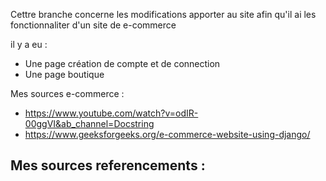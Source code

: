 Cettre branche concerne les modifications apporter au site afin qu'il ai les fonctionnaliter d'un site de e-commerce

il y a eu :
  - Une page création de compte et de connection
  - Une page boutique 


Mes sources e-commerce  : 
  - https://www.youtube.com/watch?v=odIR-00ggVI&ab_channel=Docstring
  - https://www.geeksforgeeks.org/e-commerce-website-using-django/
  
 Mes sources referencements : 
  - 
